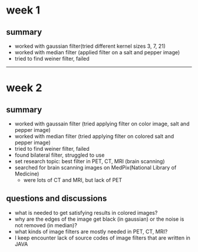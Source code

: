 # week 1

## summary

- worked with gaussian filter(tried different kernel sizes 3, 7, 21)
- worked with median filter (applied filter on a salt and pepper image)
- tried to find weiner filter, failed

***

# week 2

## summary

- worked with gaussain filter (tried applying filter on color image, salt and pepper image)
- worked with median filter (tried applying filter on colored salt and pepper image)
- tried to find weiner filter, failed
- found bilateral filter, struggled to use
- set research topic: best filter in PET, CT, MRI (brain scanning)
- searched for brain scanning images on MedPix(National Library of Medicine)
  - were lots of CT and MRI, but lack of PET

## questions and discussions

- what is needed to get satisfying results in colored images?
- why are the edges of the image get black (in gaussian) or the noise is not removed (in median)?
- what kinds of image filters are mostly needed in PET, CT, MRI?
- I keep encounter lack of source codes of image filters that are written in JAVA
